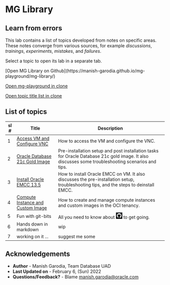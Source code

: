 # MG Library

## Learn from errors

This lab contains a list of topics developed from notes on specific areas. These notes converge from various sources, for example *discussions*, *trainings*, *experiments*, *mistakes*, and *failures*. 

Select a topic to open its lab in a separate tab.

<!--
- [Access VM and Configure VNC](https://manish-garodia.github.io/mg-playground/topic-title/access-vm-config-vnc/)
- [Compute Instance and Custom Image](https://manish-garodia.github.io/mg-playground/topic-title/compute-instance-custom-image/)
- [Oracle Database 21c Gold Image](https://manish-garodia.github.io/mg-playground/topic-title/install-db-goldimage/)
- [Install Oracle EMCC 13.5](https://manish-garodia.github.io/mg-playground/topic-title/install-emcc/)
-->

<if type="hidden">
[Open MG Library on Github](https://manish-garodia.github.io/mg-playground/mg-library/)

[Open mg-playground in clone](http://127.0.0.1:3001/mg-playground/z-sandbox/)

[Open topic title list in clone](http://127.0.0.1:3001/mg-playground/topic-title/)
</if>

## List of topics

| sl # | Title                         | Description                |
|------|-------------------------------|----------------------------|
| 1    | [Access VM and Configure VNC](https://manish-garodia.github.io/mg-playground/topic-title/access-vm-config-vnc/) | How to access the VM and configure the VNC. |
| 2    | [Oracle Database 21c Gold Image](https://manish-garodia.github.io/mg-playground/topic-title/install-db-goldimage/) | Pre-installation setup and post installation tasks for Oracle Database 21c gold image. It also discusses some troubleshooting scenarios and tips. |
| 3    | [Install Oracle EMCC 13.5](https://manish-garodia.github.io/mg-playground/topic-title/install-emcc/) | How to install Oracle EMCC on VM. It also discusses the pre-installation setup, troubleshooting tips, and the steps to deinstall EMCC. |
| 4    | [Compute Instance and Custom Image](https://manish-garodia.github.io/mg-playground/topic-title/compute-instance-custom-image/) | How to create and manage compute instances and custom images in the OCI tenancy. |
| 5    | Fun with git-bits | All you need to know about ![git](./../images/git-black-small.png) to get going. |
| 6    | Hands down in markdown | wip |
| 7    | working on it ... | suggest me some |

## Acknowledgements

 - **Author** - Manish Garodia, Team Database UAD
 - **Last Updated on** - February 6, (Sun) 2022
 - **Questions/Feedback?** - Blame [manish.garodia@oracle.com](./../intro/files/email.md)
 
 